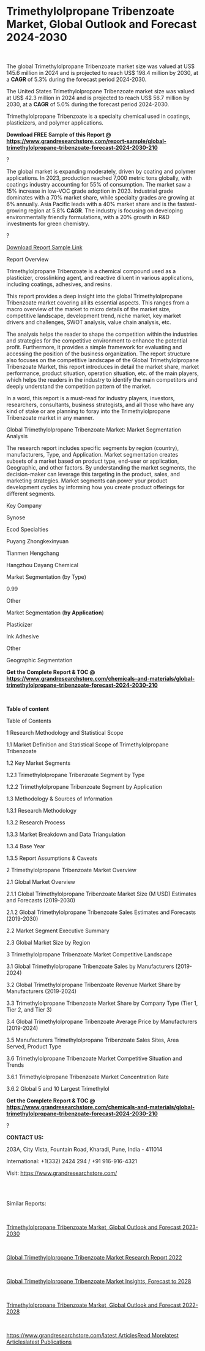 <h1>Trimethylolpropane Tribenzoate Market, Global Outlook and Forecast 2024-2030</h1><br/><p>The global Trimethylolpropane Tribenzoate market size was valued at US$ 145.6 million in 2024 and is projected to reach US$ 198.4 million by 2030, at a <strong>CAGR</strong> of 5.3% during the forecast period 2024-2030.</p>
 
 
 
 <p>The United States Trimethylolpropane Tribenzoate market size was valued at US$ 42.3 million in 2024 and is projected to reach US$ 56.7 million by 2030, at a <strong>CAGR</strong> of 5.0% during the forecast period 2024-2030.</p>
 
 
 
 <p>Trimethylolpropane Tribenzoate is a specialty chemical used in coatings, plasticizers, and polymer applications.</p>
 
 
 
 <div><b>Download FREE Sample of this Report @ <a href="https://www.grandresearchstore.com/report-sample/global-trimethylolpropane-tribenzoate-forecast-2024-2030-210">https://www.grandresearchstore.com/report-sample/global-trimethylolpropane-tribenzoate-forecast-2024-2030-210</a></b></div>
 
 
 
 <p>? </p>
 
 
 
 <p>The global market is expanding moderately, driven by coating and polymer applications. In 2023, production reached 7,000 metric tons globally, with coatings industry accounting for 55% of consumption. The market saw a 15% increase in low-VOC grade adoption in 2023. Industrial grade dominates with a 70% market share, while specialty grades are growing at 6% annually. Asia Pacific leads with a 40% market share and is the fastest-growing region at 5.8% <strong>CAGR</strong>. The industry is focusing on developing environmentally friendly formulations, with a 20% growth in R&D investments for green chemistry.</p>
 
 
 
 <p>? </p>
 
 
 
 <p><a href="https://www.grandresearchstore.com/mr-admin/report-sample/global-trimethylolpropane-tribenzoate-forecast-2024-2030-210">Download Report Sample Link</a></p>
 
 
 
 <p>Report Overview</p>
 
 
 
 <p>Trimethylolpropane Tribenzoate is a chemical compound used as a plasticizer, crosslinking agent, and reactive diluent in various applications, including coatings, adhesives, and resins.</p>
 
 
 
 <p>This report provides a deep insight into the global Trimethylolpropane Tribenzoate market covering all its essential aspects. This ranges from a macro overview of the market to micro details of the market size, competitive landscape, development trend, niche market, key market drivers and challenges, SWOT analysis, value chain analysis, etc.</p>
 
 
 
 <p>The analysis helps the reader to shape the competition within the industries and strategies for the competitive environment to enhance the potential profit. Furthermore, it provides a simple framework for evaluating and accessing the position of the business organization. The report structure also focuses on the competitive landscape of the Global Trimethylolpropane Tribenzoate Market, this report introduces in detail the market share, market performance, product situation, operation situation, etc. of the main players, which helps the readers in the industry to identify the main competitors and deeply understand the competition pattern of the market.</p>
 
 
 
 <p>In a word, this report is a must-read for industry players, investors, researchers, consultants, business strategists, and all those who have any kind of stake or are planning to foray into the Trimethylolpropane Tribenzoate market in any manner.</p>
 
 
 
 <p>Global Trimethylolpropane Tribenzoate Market: Market Segmentation Analysis</p>
 
 
 
 <p>The research report includes specific segments by region (country), manufacturers, Type, and Application. Market segmentation creates subsets of a market based on product type, end-user or application, Geographic, and other factors. By understanding the market segments, the decision-maker can leverage this targeting in the product, sales, and marketing strategies. Market segments can power your product development cycles by informing how you create product offerings for different segments.</p>
 
 
 
 <p>Key Company</p>
 
 
 
 <p>Synose</p>
 
 
 
 <p>Ecod Specialties</p>
 
 
 
 <p>Puyang Zhongkexinyuan</p>
 
 
 
 <p>Tianmen Hengchang</p>
 
 
 
 <p>Hangzhou Dayang Chemical</p>
 
 
 
 <p>Market Segmentation (by Type)</p>
 
 
 
 <p>0.99</p>
 
 
 
 <p>Other</p>
 
 
 
 <p>Market Segmentation (<strong>by Application</strong>)</p>
 
 
 
 <p>Plasticizer</p>
 
 
 
 <p>Ink Adhesive</p>
 
 
 
 <p>Other</p>
 
 
 
 <p>Geographic Segmentation</p>
 
 
 
 <div><b>Get the Complete Report & TOC @ <a href="https://www.grandresearchstore.com/chemicals-and-materials/global-trimethylolpropane-tribenzoate-forecast-2024-2030-210">https://www.grandresearchstore.com/chemicals-and-materials/global-trimethylolpropane-tribenzoate-forecast-2024-2030-210</a></b></div>
 
 
 
 <p><br />
 
 <b>Table of content</b></p>
 
 
 
 <p>Table of Contents<br />
 
 1 Research Methodology and Statistical Scope<br />
 
 1.1 Market Definition and Statistical Scope of Trimethylolpropane Tribenzoate<br />
 
 1.2 Key Market Segments<br />
 
 1.2.1 Trimethylolpropane Tribenzoate Segment by Type<br />
 
 1.2.2 Trimethylolpropane Tribenzoate Segment by Application<br />
 
 1.3 Methodology & Sources of Information<br />
 
 1.3.1 Research Methodology<br />
 
 1.3.2 Research Process<br />
 
 1.3.3 Market Breakdown and Data Triangulation<br />
 
 1.3.4 Base Year<br />
 
 1.3.5 Report Assumptions & Caveats<br />
 
 2 Trimethylolpropane Tribenzoate Market Overview<br />
 
 2.1 Global Market Overview<br />
 
 2.1.1 Global Trimethylolpropane Tribenzoate Market Size (M USD) Estimates and Forecasts (2019-2030)<br />
 
 2.1.2 Global Trimethylolpropane Tribenzoate Sales Estimates and Forecasts (2019-2030)<br />
 
 2.2 Market Segment Executive Summary<br />
 
 2.3 Global Market Size by Region<br />
 
 3 Trimethylolpropane Tribenzoate Market Competitive Landscape<br />
 
 3.1 Global Trimethylolpropane Tribenzoate Sales by Manufacturers (2019-2024)<br />
 
 3.2 Global Trimethylolpropane Tribenzoate Revenue Market Share by Manufacturers (2019-2024)<br />
 
 3.3 Trimethylolpropane Tribenzoate Market Share by Company Type (Tier 1, Tier 2, and Tier 3)<br />
 
 3.4 Global Trimethylolpropane Tribenzoate Average Price by Manufacturers (2019-2024)<br />
 
 3.5 Manufacturers Trimethylolpropane Tribenzoate Sales Sites, Area Served, Product Type<br />
 
 3.6 Trimethylolpropane Tribenzoate Market Competitive Situation and Trends<br />
 
 3.6.1 Trimethylolpropane Tribenzoate Market Concentration Rate<br />
 
 3.6.2 Global 5 and 10 Largest Trimethylol</p>
 
 
 
 <div><b>Get the Complete Report & TOC @ <a href="https://www.grandresearchstore.com/chemicals-and-materials/global-trimethylolpropane-tribenzoate-forecast-2024-2030-210">https://www.grandresearchstore.com/chemicals-and-materials/global-trimethylolpropane-tribenzoate-forecast-2024-2030-210</a></b></div>
 
 
 
 <p>? </p>
 
 
 
 <p><b>CONTACT US:</b><br />
 
 203A, City Vista, Fountain Road, Kharadi, Pune, India - 411014<br />
 
 International: +1(332) 2424 294 / +91 916-916-4321<br />
 
 Visit: <a href="https://www.grandresearchstore.com/">https://www.grandresearchstore.com/</a><br />
 
 <br />
 
 <br />
 
 Similar Reports:<br />
 
 <br />
 
 <a href="https://www.grandresearchstore.com/chemicals-and-materials/global-trimethylolpropane-tribenzoate-forecast-2023-2030-667">Trimethylolpropane Tribenzoate Market, Global Outlook and Forecast 2023-2030</a><br />
 
 <br />
 
 <a href="https://www.grandresearchstore.com/chemicals-and-materials/global-trimethylolpropane-tribenzoate-2022-834">Global Trimethylolpropane Tribenzoate Market Research Report 2022</a><br />
 
 <br />
 
 <a href="https://www.grandresearchstore.com/chemicals-and-materials/global-trimethylolpropane-tribenzoate-2028-478">Global Trimethylolpropane Tribenzoate Market Insights, Forecast to 2028</a><br />
 
 <br />
 
 <a href="https://www.grandresearchstore.com/chemicals-and-materials/global-trimethylolpropane-tribenzoate-forecast-2022-2028-381">Trimethylolpropane Tribenzoate Market, Global Outlook and Forecast 2022-2028</a><br />
 
 <br />
 
 <a href="https://gyeongbokgung.com">https://www.grandresearchstore.com/</a><a href="https://hallyeomaritime.com">latest Articles</a><a href="https://jingwansa.com">Read More</a><a href="https://nguoiviet.jp/">latest Articles</a><a href="https://www.intelmarketresearch.com/">latest Publications</a></p>